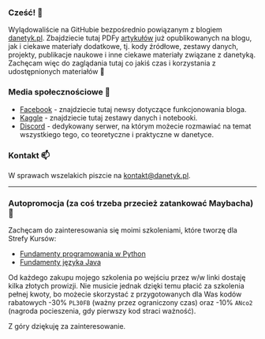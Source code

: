### Cześć! 👋

Wylądowaliście na GitHubie bezpośrednio powiązanym z blogiem [danetyk.pl](https://danetyk.pl/). Zbajdziecie tutaj PDFy [artykułów](https://github.com/danetykpl/danetykpl/tree/main/artyku%C5%82y) już opublikowanych na blogu, jak i ciekawe materiały dodatkowe, tj. kody źródłowe, zestawy danych, projekty, publikacje naukowe i inne ciekawe materiały związane z danetyką. Zachęcam więc do zaglądania tutaj co jakiś czas i korzystania z udostępnionych materiałów 🤖

### Media społecznościowe 🤝

* [Facebook](https://www.facebook.com/danetykpl) - znajdziecie tutaj newsy dotyczące funkcjonowania bloga.
* [Kaggle](https://www.kaggle.com/danetykpl) - znajdziecie tutaj zestawy danych i notebooki.
* [Discord](https://discord.gg/sJbTqMsZEM) - dedykowany serwer, na którym możecie rozmawiać na temat wszystkiego tego, co teoretyczne i praktyczne w danetyce. 

### Kontakt 📫
W sprawach wszelakich piszcie na kontakt@danetyk.pl.

---

### Autopromocja (za coś trzeba przecież zatankować Maybacha) 🌱

Zachęcam do zainteresowania się moimi szkoleniami, które tworzę dla Strefy Kursów:

 * [Fundamenty programowania w Python](https://strefakursow.pl/kursy/programowanie/fundamenty_programowania_w_python.html?ref=111440)
 * [Fundamenty języka Java](https://strefakursow.pl/kursy/programowanie/fundamenty_jezyka_java.html?ref=111440)
  
Od każdego zakupu mojego szkolenia po wejściu przez w/w linki dostaję kilka złotych prowizji. Nie musicie jednak dzięki temu płacić za szkolenia pełnej kwoty, bo możecie skorzystać z przygotowanych dla Was kodów rabatowych -30% `PL30FB` (ważny przez ograniczony czas) oraz -10% `ANco2` (nagroda pocieszenia, gdy pierwszy kod straci ważność).

Z góry dziękuję za zainteresowanie.
